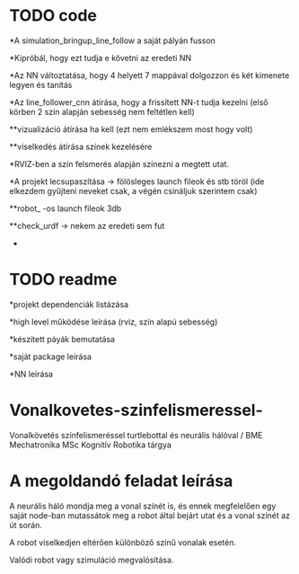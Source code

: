 # TODO code
*A simulation_bringup_line_follow a saját pályán fusson

*Kipróbál, hogy ezt tudja e követni az eredeti NN

*Az NN változtatása, hogy 4 helyett 7 mappával dolgozzon és két kimenete legyen és tanítás

*Az line_follower_cnn átírása, hogy a frissített NN-t tudja kezelni (első körben 2 szín alapján sebesség nem feltétlen kell)

**vizualizáció átírása ha kell (ezt nem emlékszem most hogy volt)

**viselkedés átírása színek kezelésére

*RVIZ-ben a szín felsmerés alapján színezni a megtett utat.

*A projekt lecsupaszítása -> fölösleges launch fileok és stb töröl (ide elkezdem gyűjteni neveket csak, a végén csináljuk szerintem csak)

**robot_ -os launch fileok 3db

**check_urdf -> nekem az eredeti sem fut

*

# TODO readme
*projekt dependenciák listázása

*high level működése leírása (rviz, szín alapú sebesség)

*készített páyák bemutatása

*saját package leírása

*NN leírása





# Vonalkovetes-szinfelismeressel-
Vonalkövetés színfelismeréssel turtlebottal és neurális hálóval / BME Mechatronika MSc Kognitív Robotika tárgya

# A megoldandó feladat leírása
A neurális háló mondja meg a vonal színét is, és ennek megfelelően egy saját node-ban mutassátok meg a robot által bejárt utat és a vonal színét az út során.
 
A robot viselkedjen eltérően különböző színű vonalak esetén.
 
Valódi robot vagy szimuláció megvalósítása.
